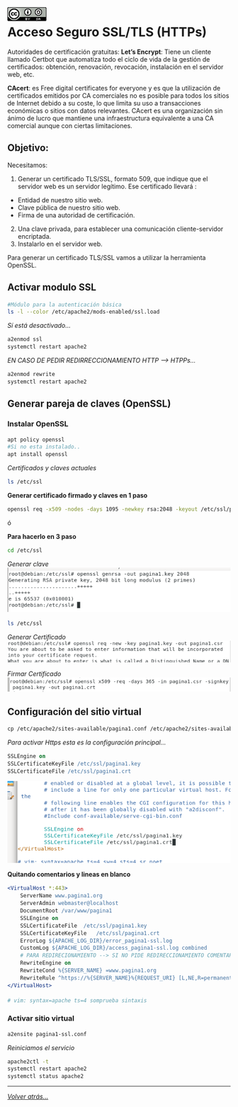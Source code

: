 <img src="/imagenes/MI-LICENCIA88x31.png" style="float: left; margin-right: 10px;" />

# Acceso Seguro SSL/TLS (HTTPs)

Autoridades de certificación gratuitas:
**Let’s Encrypt**: Tiene un cliente  llamado Certbot que automatiza todo el ciclo de vida de la gestión de certificados: obtención, renovación, revocación, instalación en el servidor web, etc.

**CAcert**: es Free digital certificates for everyone y es que la utilización de certificados emitidos por CA comerciales no es posible para todos los sitios de Internet debido a su coste, lo que limita su uso a transacciones económicas o sitios con datos relevantes. CAcert es una organización sin ánimo de lucro que mantiene una infraestructura equivalente a una CA comercial aunque con ciertas limitaciones.

## Objetivo:

Necesitamos:
1. Generar un certificado TLS/SSL, formato 509, que indique que el servidor web es un servidor legítimo.
Ese certificado llevará :
- Entidad de nuestro sitio web.
- Clave pública de nuestro sitio web.
- Firma de una autoridad de certificación.

2. Una clave privada, para establecer una comunicación cliente-servidor encriptada.
3. Instalarlo en el servidor web.

Para generar un certificado TLS/SSL vamos a utilizar la herramienta OpenSSL.

## Activar modulo SSL

```bash
#Módulo para la autenticación básica
ls -l --color /etc/apache2/mods-enabled/ssl.load
```

*Sí está desactivado...*

```bash
a2enmod ssl
systemctl restart apache2 
```

*EN CASO DE PEDIR REDIRRECCIONAMIENTO HTTP --> HTPPs...*

```bash
a2enmod rewrite
systemctl restart apache2 
```

## Generar pareja de claves (OpenSSL)

### Instalar OpenSSL

```bash
apt policy openssl
#Si no esta instalado..
apt install openssl
```

*Certificados y claves actuales*
```bash
ls /etc/ssl
```

**Generar certificado firmado y claves en 1 paso**

```bash
openssl req -x509 -nodes -days 1095 -newkey rsa:2048 -keyout /etc/ssl/pagina1.key -out /etc/ssl/pagina1.crt
```
ó

**Para hacerlo en 3 paso**

```bash
cd /etc/ssl
```

*Generar clave*
![crearUsuarios](../../imagenes/apache2/https0.jpg)

```bash
ls /etc/ssl
```

*Generar Certificado*
![crearUsuarios](../../imagenes/apache2/https1.jpg)

*Firmar Certificado*
![crearUsuarios](../../imagenes/apache2/https4.jpg)

## Configuración del sitio virtual

```apache
cp /etc/apache2/sites-available/pagina1.conf /etc/apache2/sites-available/pagina1-ssl.conf
```

*Para activar Https esta es la configuración principal...*

```apache
SSLEngine on
SSLCertificateKeyFile /etc/ssl/pagina1.key
SSLCertificateFile /etc/ssl/pagina1.crt
```

![crearUsuarios](../../imagenes/apache2/opcionesHttps.jpg)

**Quitando comentarios y lineas en blanco**

```apache
<VirtualHost *:443>
	ServerName www.pagina1.org
	ServerAdmin webmaster@localhost
	DocumentRoot /var/www/pagina1
	SSLEngine on
	SSLCertificateFile	/etc/ssl/pagina1.key
	SSLCertificateKeyFile	/etc/ssl/pagina1.crt
	ErrorLog ${APACHE_LOG_DIR}/error_pagina1-ssl.log
	CustomLog ${APACHE_LOG_DIR}/access_pagina1-ssl.log combined
	# PARA REDIRECIONAMIENTO --> SI NO PIDE REDIRECCIONAMIENTO COMENTAR
	RewriteEngine on
	RewriteCond %{SERVER_NAME} =www.pagina1.org
	RewriteRule ^https://%{SERVER_NAME}%{REQUEST_URI} [L,NE,R=permanent]
</VirtualHost>

# vim: syntax=apache ts=4 somprueba sintaxis
```

### Activar sitio virtual

```bash
a2ensite pagina1-ssl.conf
```

*Reiniciamos el servicio*

```bash
apache2ctl -t
systemctl restart apache2 
systemctl status apache2 
```

__________________________
*[Volver atrás...](/README.md)*
